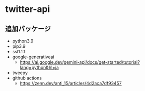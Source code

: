 # twitter-api

## 追加パッケージ
* python3.9
* pip3.9
* ssl1.1.1
* google-generativeai
  * https://ai.google.dev/gemini-api/docs/get-started/tutorial?lang=python&hl=ja
* tweepy
* github actions
  * https://zenn.dev/anti_15/articles/4d2aca7df93457